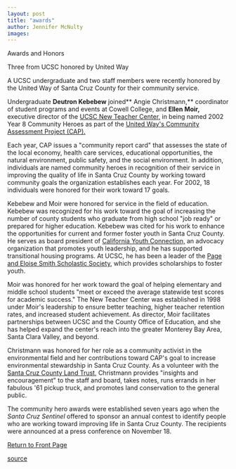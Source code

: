 ```yaml
---
layout: post
title: "awards"
author: Jennifer McNulty
images:
---
```


Awards and Honors

Three from UCSC honored by United Way

A UCSC undergraduate and two staff members were recently honored by the United Way of Santa Cruz County for their community service.  

Undergraduate **Deutron Kebebew** joined** Angie Christmann,** coordinator of student programs and events at Cowell College, and **Ellen Moir,** executive director of the [UCSC New Teacher Center,][1] in being named 2002 Year 8 Community Heroes as part of the [United Way's Community Assessment Project (CAP).][2]   

Each year, CAP issues a "community report card" that assesses the state of the local economy, health care services, educational opportunities, the natural environment, public safety, and the social environment. In addition, individuals are named community heroes in recognition of their service in improving the quality of life in Santa Cruz County by working toward community goals the organization establishes each year. For 2002, 18 individuals were honored for their work toward 17 goals.  

Kebebew and Moir were honored for service in the field of education. Kebebew was recognized for his work toward the goal of increasing the number of county students who graduate from high school "job ready" or prepared for higher education. Kebebew was cited for his work to enhance the opportunities for current and former foster youth in Santa Cruz County. He serves as board president of [California Youth Connection,][3] an advocacy organization that promotes youth leadership, and he has supported transitional housing programs. At UCSC, he has been a leader of the [Page and Eloise Smith Scholastic Society][4], which provides scholarships to foster youth.   

Moir was honored for her work toward the goal of helping elementary and middle school students "meet or exceed the average statewide test scores for academic success." The New Teacher Center was established in 1998 under Moir's leadership to ensure better teaching, higher teacher retention rates, and increased student achievement. As director, Moir facilitates partnerships between UCSC and the County Office of Education, and she has helped expand the center's reach into the greater Monterey Bay Area, Santa Clara Valley, and beyond.   

Christmann was honored for her role as a community activist in the environmental field and her contributions toward CAP's goal to increase environmental stewardship in Santa Cruz County. As a volunteer with the [Santa Cruz County Land Trust,][5] Christmann provides "insights and encouragement" to the staff and board, takes notes, runs errands in her fabulous '61 pickup truck, and promotes land conservation to the general public.  

The community hero awards were established seven years ago when the _Santa Cruz Sentinel_ offered to sponsor an annual contest to identify people who are working toward improving life in Santa Cruz County. The recipients were announced at a press conference on November 18.

[Return to Front Page][6]

[1]: http://www.newteachercenter.org/
[2]: http://www.appliedsurveyresearch.org/cap_report.htm
[3]: http://www.calyouthconn.org/fact.html
[4]: http://www.alumni.ucsc.edu/pesss.htm
[5]: http://www.ltscc.org/
[6]: http://currents.ucsc.edu/

[source](http://www1.ucsc.edu/currents/02-03/12-16/awards.html "Permalink to awards")
